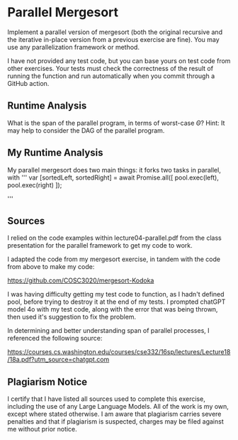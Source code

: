 # Parallel Mergesort

Implement a parallel version of mergesort (both the original recursive and the
iterative in-place version from a previous exercise are fine). You may use any
parallelization framework or method.

I have not provided any test code, but you can base yours on test code from
other exercises. Your tests must check the correctness of the result of running
the function and run automatically when you commit through a GitHub action.

## Runtime Analysis

What is the span of the parallel program, in terms of worst-case $\Theta$? Hint:
It may help to consider the DAG of the parallel program.

## My Runtime Analysis

My parallel mergesort does two main things: it forks two tasks in parallel,
with
'''
var [sortedLeft, sortedRight] = await Promise.all([
    pool.exec(left),
    pool.exec(right)
]);

'''

## Sources

I relied on the code examples within lecture04-parallel.pdf from the class
presentation for the parallel framework to get my code to work.  

I adapted the code from my mergesort exercise, in tandem with the code from
above to make my code:  

https://github.com/COSC3020/mergesort-Kodoka  

I was having difficulty getting my test code to function, as I hadn't defined
pool, before trying to destroy it at the end of my tests. I prompted chatGPT
model 4o with my test code, along with the error that was being thrown, then
used it's suggestion to fix the problem.  

In determining and better understanding span of parallel processes, I
referenced the following source:  

https://courses.cs.washington.edu/courses/cse332/16sp/lectures/Lecture18/18a.pdf?utm_source=chatgpt.com  

## Plagiarism Notice

I certify that I have listed all sources used to complete this exercise, including the use of any Large Language Models. All of the work is my own, except where stated otherwise. I am aware that plagiarism carries severe penalties and that if plagiarism is suspected, charges may be filed against me without prior notice.
